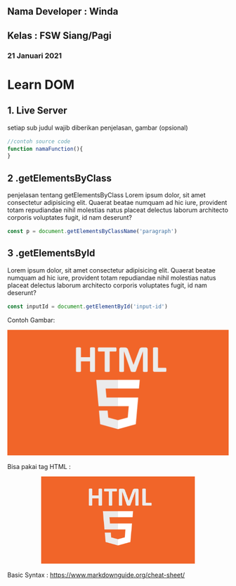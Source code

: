 ## Nama Developer   : Winda
## Kelas    : FSW Siang/Pagi
### 21 Januari 2021

# Learn DOM

## 1. Live Server
setiap sub judul wajib diberikan penjelasan, gambar (opsional)

``` javascript
//contoh source code
function namaFunction(){
}
```
## 2 .getElementsByClass
penjelasan tentang getElementsByClass
Lorem ipsum dolor, sit amet consectetur adipisicing elit. Quaerat beatae numquam ad hic iure, provident totam repudiandae nihil molestias natus placeat delectus laborum architecto corporis voluptates fugit, id nam deserunt?


``` javascript
const p = document.getElementsByClassName('paragraph')
```

## 3 .getElementsById
Lorem ipsum dolor, sit amet consectetur adipisicing elit. Quaerat beatae numquam ad hic iure, provident totam repudiandae nihil molestias natus placeat delectus laborum architecto corporis voluptates fugit, id nam deserunt?

``` javascript
const inputId = document.getElementById('input-id')
```

Contoh Gambar: 

![alt text](html.png)

Bisa pakai tag HTML : 
<p align="center">
  <img src="html.png"width="350" title="hover text">
</p>

Basic Syntax : 
https://www.markdownguide.org/cheat-sheet/